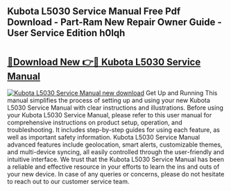 ## Kubota L5030 Service Manual Free Pdf Download - Part-Ram New Repair Owner Guide - User Service Edition h0lqh

# <h2><a href="http://bc90231.oget.top/?id=Kubota+L5030+Service+Manual">🔗Download New 👉🔴 Kubota L5030 Service Manual</a></h2>

[![Kubota L5030 Service Manual new download](https://i.imgur.com/5g1atiW.png)](http://bc90231.oget.top/?id=Kubota+L5030+Service+Manual)
Get Up and Running This manual simplifies the process of setting up and using your new Kubota L5030 Service Manual with clear instructions and illustrations. Before using your Kubota L5030 Service Manual, please refer to this user manual for comprehensive instructions on product setup, operation, and troubleshooting. It includes step-by-step guides for using each feature, as well as important safety information. Kubota L5030 Service Manual advanced features include geolocation, smart alerts, customizable themes, and multi-device syncing, all easily controlled through the user-friendly and intuitive interface. We trust that the Kubota L5030 Service Manual has been a reliable and effective resource in your efforts to learn the ins and outs of your new device. In case of any queries or concerns, please do not hesitate to reach out to our customer service team.

